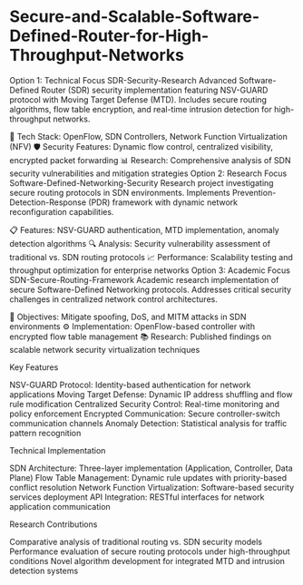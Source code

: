 # Secure-and-Scalable-Software-Defined-Router-for-High-Throughput-Networks


Option 1: Technical Focus
SDR-Security-Research
Advanced Software-Defined Router (SDR) security implementation featuring NSV-GUARD protocol with Moving Target Defense (MTD). Includes secure routing algorithms, flow table encryption, and real-time intrusion detection for high-throughput networks.

🔧 Tech Stack: OpenFlow, SDN Controllers, Network Function Virtualization (NFV)
🛡️ Security Features: Dynamic flow control, centralized visibility, encrypted packet forwarding
📊 Research: Comprehensive analysis of SDN security vulnerabilities and mitigation strategies
Option 2: Research Focus
Software-Defined-Networking-Security
Research project investigating secure routing protocols in SDN environments. Implements Prevention-Detection-Response (PDR) framework with dynamic network reconfiguration capabilities.

📋 Features: NSV-GUARD authentication, MTD implementation, anomaly detection algorithms
🔍 Analysis: Security vulnerability assessment of traditional vs. SDN routing protocols
📈 Performance: Scalability testing and throughput optimization for enterprise networks
Option 3: Academic Focus
SDN-Secure-Routing-Framework
Academic research implementation of secure Software-Defined Networking protocols. Addresses critical security challenges in centralized network control architectures.

🎯 Objectives: Mitigate spoofing, DoS, and MITM attacks in SDN environments
⚙️ Implementation: OpenFlow-based controller with encrypted flow table management
📚 Research: Published findings on scalable network security virtualization techniques

Key Features

NSV-GUARD Protocol: Identity-based authentication for network applications
Moving Target Defense: Dynamic IP address shuffling and flow rule modification
Centralized Security Control: Real-time monitoring and policy enforcement
Encrypted Communication: Secure controller-switch communication channels
Anomaly Detection: Statistical analysis for traffic pattern recognition

Technical Implementation

SDN Architecture: Three-layer implementation (Application, Controller, Data Plane)
Flow Table Management: Dynamic rule updates with priority-based conflict resolution
Network Function Virtualization: Software-based security services deployment
API Integration: RESTful interfaces for network application communication

Research Contributions

Comparative analysis of traditional routing vs. SDN security models
Performance evaluation of secure routing protocols under high-throughput conditions
Novel algorithm development for integrated MTD and intrusion detection systems
